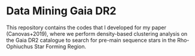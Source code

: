 # Data Mining Gaia DR2
This repository contains the codes that I developed for my paper (Canovas+2019), where we perform density-based clustering
analysis on the Gaia DR2 catalogue to search for pre-main sequence stars in the Rho-Ophiuchus Star Forming Region.
